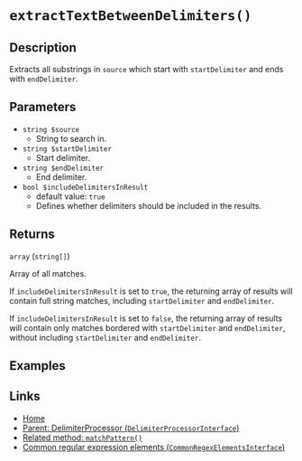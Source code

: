 # `extractTextBetweenDelimiters()`

## Description

Extracts all substrings in `source` which start with `startDelimiter` and ends with `endDelimiter`.

## Parameters

- `string $source`
  - String to search in.
- `string $startDelimiter`
  - Start delimiter.
- `string $endDelimiter`
  - End delimiter.
- `bool $includeDelimitersInResult`
  - default value: `true`
  - Defines whether delimiters should be included in the results. 

## Returns

`array` (`string[]`)

Array of all matches. 

  If `includeDelimitersInResult` is set to `true`, the returning array of results will contain full string matches, including `startDelimiter` and `endDelimiter`. 
  
  If `includeDelimitersInResult` is set to `false`, the returning array of results will contain only matches bordered with `startDelimiter` and `endDelimiter`, without including `startDelimiter` and `endDelimiter`.

## Examples

## Links

- [Home](../../Fearures_and_documentation.md)
- [Parent: DelimiterProcessor (`DelimiterProcessorInterface`)](../DelimiterProcessor.md)
- [Related method: `matchPattern()`](./matchPattern.md)
- [Common regular expression elements (`CommonRegexElementsInterface`)](../../CommonRegexElementsInterface.md)